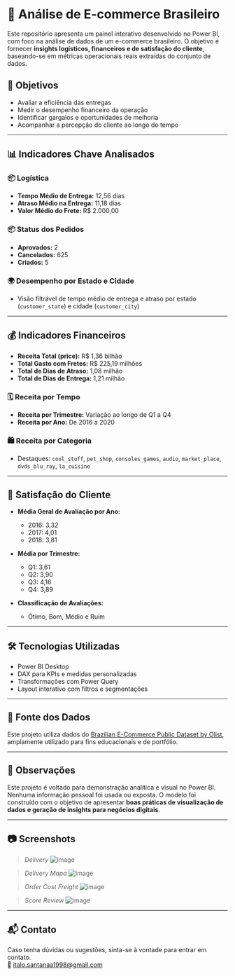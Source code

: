 # 🛒 Análise de E-commerce Brasileiro

Este repositório apresenta um painel interativo desenvolvido no Power BI, com foco na análise de dados de um e-commerce brasileiro. O objetivo é fornecer **insights logísticos, financeiros e de satisfação do cliente**, baseando-se em métricas operacionais reais extraídas do conjunto de dados.

## 🎯 Objetivos
- Avaliar a eficiência das entregas
- Medir o desempenho financeiro da operação
- Identificar gargalos e oportunidades de melhoria
- Acompanhar a percepção do cliente ao longo do tempo

---

## 📊 Indicadores Chave Analisados

### 📦 Logística
- **Tempo Médio de Entrega:** 12,56 dias  
- **Atraso Médio na Entrega:** 11,18 dias  
- **Valor Médio do Frete:** R$ 2.000,00  

### 📦 Status dos Pedidos
- **Aprovados:** 2  
- **Cancelados:** 625  
- **Criados:** 5  

### 🌍 Desempenho por Estado e Cidade
- Visão filtrável de tempo médio de entrega e atraso por estado (`customer_state`) e cidade (`customer_city`)

---

## 💰 Indicadores Financeiros
- **Receita Total (price):** R$ 1,36 bilhão  
- **Total Gasto com Fretes:** R$ 225,19 milhões  
- **Total de Dias de Atraso:** 1,08 milhão  
- **Total de Dias de Entrega:** 1,21 milhão  

### 🗓️ Receita por Tempo
- **Receita por Trimestre:** Variação ao longo de Q1 a Q4  
- **Receita por Ano:** De 2016 a 2020  

### 🛍️ Receita por Categoria
- Destaques: `cool_stuff`, `pet_shop`, `consoles_games`, `audio`, `market_place`, `dvds_blu_ray`, `la_cuisine`

---

## 🌟 Satisfação do Cliente
- **Média Geral de Avaliação por Ano:**
  - 2016: 3,32  
  - 2017: 4,01  
  - 2018: 3,81  

- **Média por Trimestre:**
  - Q1: 3,61  
  - Q2: 3,90  
  - Q3: 4,16  
  - Q4: 3,89  

- **Classificação de Avaliações:**
  - Ótimo, Bom, Médio e Ruim

---

## 🛠️ Tecnologias Utilizadas
- Power BI Desktop  
- DAX para KPIs e medidas personalizadas  
- Transformações com Power Query  
- Layout interativo com filtros e segmentações

---

## 📁 Fonte dos Dados
Este projeto utiliza dados do [Brazilian E-Commerce Public Dataset by Olist](https://www.kaggle.com/datasets/olistbr/brazilian-ecommerce), amplamente utilizado para fins educacionais e de portfólio.

---

## 📌 Observações
Este projeto é voltado para demonstração analítica e visual no Power BI. Nenhuma informação pessoal foi usada ou exposta. O modelo foi construído com o objetivo de apresentar **boas práticas de visualização de dados e geração de insights para negócios digitais**.

---

## 📷 Screenshots
> *Delivery*
![image](https://github.com/user-attachments/assets/f2b6564a-903f-4e74-b4c0-5eda71516be5)

> *Delivery Mapa*
![image](https://github.com/user-attachments/assets/843105a7-f3ff-4271-805f-0ae87fbdbc25)

> *Order Cost Freight*
![image](https://github.com/user-attachments/assets/53c98446-9bb3-4e87-bc9a-cf870f9cfddb)

> *Score Review*
![image](https://github.com/user-attachments/assets/7e32ec08-c4d9-454c-a42a-6336166dce73)

---

## 📬 Contato

Caso tenha dúvidas ou sugestões, sinta-se à vontade para entrar em contato.  
📧 italo.santanaa1998@gmail.com


